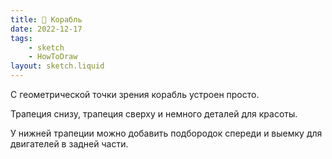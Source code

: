 ```yaml
---
title: 🚢 Корабль
date: 2022-12-17
tags:
    - sketch
    - HowToDraw
layout: sketch.liquid
---
```


С геометрической точки зрения корабль устроен просто.

Трапеция снизу, трапеция сверху и немного деталей для красоты.

У нижней трапеции можно добавить подбородок спереди и выемку для двигателей в задней части.
